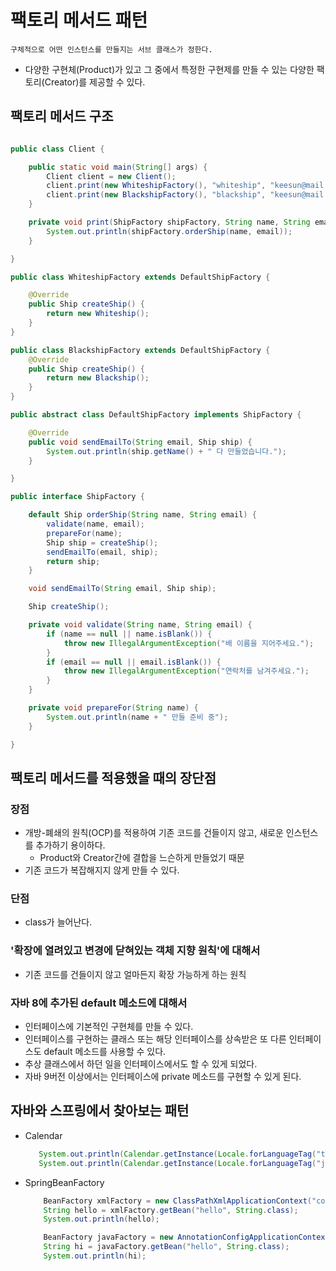 # 팩토리 메서드 패턴
    구체적으로 어떤 인스턴스를 만들지는 서브 클래스가 정한다.
- 다양한 구현체(Product)가 있고 그 중에서 특정한 구현제를 만들 수 있는 다양한 팩토리(Creator)를 제공할 수 있다.

## 팩토리 메서드 구조
```java

public class Client {

    public static void main(String[] args) {
        Client client = new Client();
        client.print(new WhiteshipFactory(), "whiteship", "keesun@mail.com");
        client.print(new BlackshipFactory(), "blackship", "keesun@mail.com");
    }

    private void print(ShipFactory shipFactory, String name, String email) {
        System.out.println(shipFactory.orderShip(name, email));
    }

}

public class WhiteshipFactory extends DefaultShipFactory {

    @Override
    public Ship createShip() {
        return new Whiteship();
    }
}

public class BlackshipFactory extends DefaultShipFactory {
    @Override
    public Ship createShip() {
        return new Blackship();
    }
}

public abstract class DefaultShipFactory implements ShipFactory {

    @Override
    public void sendEmailTo(String email, Ship ship) {
        System.out.println(ship.getName() + " 다 만들었습니다.");
    }

}

public interface ShipFactory {

    default Ship orderShip(String name, String email) {
        validate(name, email);
        prepareFor(name);
        Ship ship = createShip();
        sendEmailTo(email, ship);
        return ship;
    }

    void sendEmailTo(String email, Ship ship);

    Ship createShip();

    private void validate(String name, String email) {
        if (name == null || name.isBlank()) {
            throw new IllegalArgumentException("배 이름을 지어주세요.");
        }
        if (email == null || email.isBlank()) {
            throw new IllegalArgumentException("연락처를 남겨주세요.");
        }
    }

    private void prepareFor(String name) {
        System.out.println(name + " 만들 준비 중");
    }

}

```

## 팩토리 메서드를 적용했을 때의 장단점
### 장점
 - 개방-폐쇄의 원칙(OCP)를 적용하여 기존 코드를 건들이지 않고, 새로운 인스턴스를 추가하기 용이하다.
    - Product와 Creator간에 결합을 느슨하게 만들었기 때문
 - 기존 코드가 복잡해지지 않게 만들 수 있다.

### 단점
 - class가 늘어난다.


### '확장에 열려있고 변경에 닫혀있는 객체 지향 원칙'에 대해서
 - 기존 코드를 건들이지 않고 얼마든지 확장 가능하게 하는 원칙

### 자바 8에 추가된 default 메소드에 대해서
 - 인터페이스에 기본적인 구현체를 만들 수 있다.
 - 인터페이스를 구현하는 클래스 또는 해당 인터페이스를 상속받은 또 다른 인터페이스도 default 메소드를 사용할 수 있다.
 - 추상 클래스에서 하던 일을 인터페이스에서도 할 수 있게 되었다.
 - 자바 9버전 이상에서는 인터페이스에 private 메소드를 구현할 수 있게 된다.


## 자바와 스프링에서 찾아보는 패턴
 - Calendar
     ``` java
        System.out.println(Calendar.getInstance(Locale.forLanguageTag("th-TH-x-lvariant-TH")).getClass());
        System.out.println(Calendar.getInstance(Locale.forLanguageTag("ja-JP-x-lvariant-JP")).getClass());
    ```
 - SpringBeanFactory
    ``` java
        BeanFactory xmlFactory = new ClassPathXmlApplicationContext("config.xml");
        String hello = xmlFactory.getBean("hello", String.class);
        System.out.println(hello);

        BeanFactory javaFactory = new AnnotationConfigApplicationContext(Config.class);
        String hi = javaFactory.getBean("hello", String.class);
        System.out.println(hi);
    ```